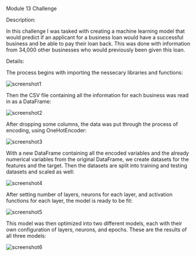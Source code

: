 Module 13 Challenge

Description:

In this challenge I was tasked with creating a machine learning model that would predict if an applicant for a business loan would have a successful business and be able to pay their loan back. This was done with information from 34,000 other businesses who would previously been given this loan. 

Details:

The process begins with importing the nessecary libraries and functions:

![screenshot1]()

Then the CSV file containing all the information for each business was read in as a DataFrame:

![screenshot2]()

After dropping some columns, the data was put through the process of encoding, using OneHotEncoder:

![screenshot3]()

With a new DataFrame containing all the encoded variables and the already numerical variables from the original DataFrame, we create datasets for the features and the target. Then the datasets are split into training and testing datasets and scaled as well:

![screenshot4]()

After setting number of layers, neurons for each layer, and activation functions for each layer, the model is ready to be fit:

![screenshot5]()

This model was then optimized into two different models, each with their own configuration of layers, neurons, and epochs. These are the results of all three models:

![screenshot6]()